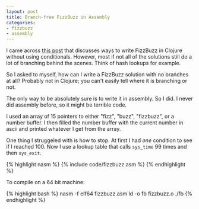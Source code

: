 ```yaml
---
layout: post
title: Branch-free FizzBuzz in Assembly
categories:
- fizzbuzz
- assembly
---
```


I came across [this post](http://gigasquidsoftware.com/blog/2014/11/13/clojure-fizzbuzz-without-conditionals/) that discusses ways to write FizzBuzz in Clojure without using conditionals. However, most if not all of the solutions still do a lot of branching behind the scenes. Think of hash lookups for example.

So I asked to myself, how can I write a FizzBuzz solution with no branches at all?
Probably not in Clojure; you can't easily tell where it is branching or not.

The only way to be absolutely sure is to write it in assembly. So I did.
I never did assembly before, so it might be terrible code.

I used an array of 15 pointers to either "fizz", "buzz", "fizzbuzz", or a number buffer.
I then filled the number buffer with the current number in ascii and printed whatever I get from the array.

One thing I struggeled with is how to stop.
At first I had *one* condition to see if I reached 100.
Now I use a lookup table that calls `sys_time` 99 times and then `sys_exit`. 

{% highlight nasm %}
{% include code/fizzbuzz.asm %}
{% endhighlight %}

To compile on a 64 bit machine:

{% highlight bash %}
nasm -f elf64 fizzbuzz.asm
ld -o fb fizzbuzz.o
./fb
{% endhighlight %}

